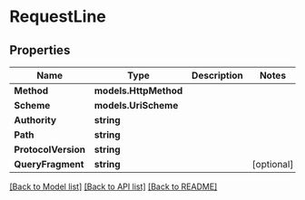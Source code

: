 # RequestLine

## Properties

Name | Type | Description | Notes
------------ | ------------- | ------------- | -------------
**Method** | **models.HttpMethod** |  | 
**Scheme** | **models.UriScheme** |  | 
**Authority** | **string** |  | 
**Path** | **string** |  | 
**ProtocolVersion** | **string** |  | 
**QueryFragment** | **string** |  | [optional] 

[[Back to Model list]](../README.md#documentation-for-models) [[Back to API list]](../README.md#documentation-for-api-endpoints) [[Back to README]](../README.md)


